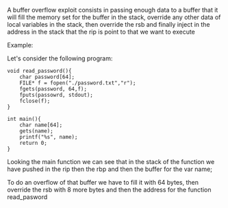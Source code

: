 A buffer overflow exploit consists in passing enough data to a buffer that it will fill the memory set for the buffer in the stack, override any other data of local variables in the stack, then override the rsb and finally inject in the address in the stack that the rip is point to that we want to execute

Example:

Let's consider the following program:

```
void read_password(){
	char password[64];
	FILE* f = fopen("./password.txt","r");
	fgets(password, 64,f);
	fputs(passowrd, stdout);
	fclose(f);
}

int main(){
	char name[64];
	gets(name);
	printf("%s", name);
	return 0;
}

```
Looking the main function we can see that in the stack of the function we have pushed in the rip then the rbp and then the buffer for the var name;

To do an overflow of that buffer we have to fill it with 64 bytes, then override the rsb with 8 more bytes and then the address for the function read_pasword
